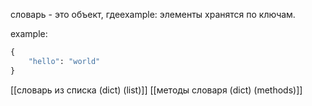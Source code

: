 словарь - это объект, гдеexample: 
 элементы хранятся по ключам.

example: 
```python
{
	"hello": "world"
}
```

[[словарь из списка (dict) (list)]]
[[методы словаря (dict) (methods)]]